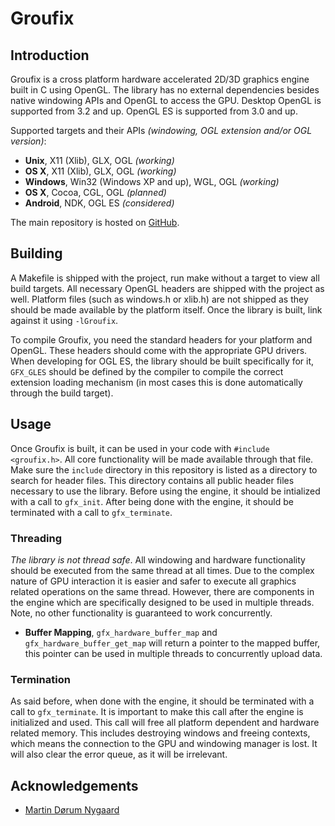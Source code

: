 # Groufix

## Introduction

Groufix is a cross platform hardware accelerated 2D/3D graphics engine built in C using OpenGL. The library has no external dependencies besides native windowing APIs and OpenGL to access the GPU. Desktop OpenGL is supported from 3.2 and up. OpenGL ES is supported from 3.0 and up.

Supported targets and their APIs _(windowing, OGL extension and/or OGL version)_:

* __Unix__,    X11 (Xlib), GLX, OGL _(working)_
* __OS X__,    X11 (Xlib), GLX, OGL _(working)_
* __Windows__, Win32 (Windows XP and up), WGL, OGL _(working)_
* __OS X__,    Cocoa, CGL, OGL _(planned)_
* __Android__, NDK, OGL ES _(considered)_

The main repository is hosted on [GitHub](https://github.com/Ckef/Groufix).

## Building

A Makefile is shipped with the project, run make without a target to view all build targets. All necessary OpenGL headers are shipped with the project as well. Platform files (such as windows.h or xlib.h) are not shipped as they should be made available by the platform itself. Once the library is built, link against it using `-lGroufix`.

To compile Groufix, you need the standard headers for your platform and OpenGL. These headers should come with the appropriate GPU drivers. When developing for OGL ES, the library should be built specifically for it, `GFX_GLES` should be defined by the compiler to compile the correct extension loading mechanism (in most cases this is done automatically through the build target).

## Usage

Once Groufix is built, it can be used in your code with `#include <groufix.h>`. All core functionality will be made available through that file. Make sure the `include` directory in this repository is listed as a directory to search for header files. This directory contains all public header files necessary to use the library. Before using the engine, it should be intialized with a call to `gfx_init`. After being done with the engine, it should be terminated with a call to `gfx_terminate`.

### Threading

_The library is not thread safe_. All windowing and hardware functionality should be executed from the same thread at all times. Due to the complex nature of GPU interaction it is easier and safer to execute all graphics related operations on the same thread. However, there are components in the engine which are specifically designed to be used in multiple threads. Note, no other functionality is guaranteed to work concurrently.

* __Buffer Mapping__, `gfx_hardware_buffer_map` and `gfx_hardware_buffer_get_map` will return a pointer to the mapped buffer, this pointer can be used in multiple threads to concurrently upload data.

### Termination

As said before, when done with the engine, it should be terminated with a call to `gfx_terminate`. It is important to make this call after the engine is initialized and used. This call will free all platform dependent and hardware related memory. This includes destroying windows and freeing contexts, which means the connection to the GPU and windowing manager is lost. It will also clear the error queue, as it will be irrelevant.

## Acknowledgements

* [Martin Dørum Nygaard](http://www.mortie.org)

